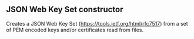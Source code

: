 ## JSON Web Key Set constructor

Creates a JSON Web Key Set (https://tools.ietf.org/html/rfc7517)
from a set of PEM encoded keys and/or certificates read from
files.

